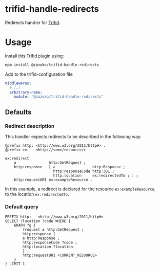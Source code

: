 # trifid-handle-redirects

Redirects handler for [Trifid](https://github.com/zazuko/trifid).

# Usage

Install this Trifid plugin using:

```sh
npm install @zazuko/trifid-handle-redirects
```

Add to the trifid-configuration file

```yaml
middlewares:
  # […]
  arbitrary-name:
    module: "@zazuko/trifid-handle-redirects"
```

## Defaults

### Redirect description

This handler expects redirects to be described in the following way:

```turtle
@prefix http: <http://www.w3.org/2011/http#> .
@prefix ex:   <http://some/resource/> .

ex:redirect
    a               http:GetRequest ;
    http:response   [ a                 http:Response ;
                      http:responseCode http:301 ;
                      http:location     ex:redirectedTo ; ] ;
    http:requestURI ex:exampleResource .
```

In this example, a redirect is declared for the resource `ex:exampleResource`, to the location `ex:redirectedTo`.

### Default query

```sparql
PREFIX http:   <http://www.w3.org/2011/http#>
SELECT ?location ?code WHERE {
    GRAPH ?g {
        ?request a http:GetRequest ;
        http:response [
        a http:Response ;
        http:responseCode ?code ;
        http:location ?location
        ] ;
        http:requestURI <CURRENT_RESOURCE>
    }
} LIMIT 1
```
